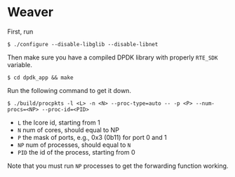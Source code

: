 # Weaver



First, run

```
$ ./configure --disable-libglib --disable-libnet
```

Then make sure you have a compiled DPDK library with properly `RTE_SDK` variable.

```
$ cd dpdk_app && make
```

Run the following command to get it down.

```
$ ./build/procpkts -l <L> -n <N> --proc-type=auto -- -p <P> --num-procs=<NP> --proc-id=<PID>
```

* `L` the lcore id, starting from 1
* `N` num of cores, should equal to NP
* `P` the mask of ports, e.g., 0x3 (0b11) for port 0 and 1
* `NP` num of processes, should equal to `N`
* `PID` the id of the process, starting from 0

Note that you must run `NP` processes to get the forwarding function working.